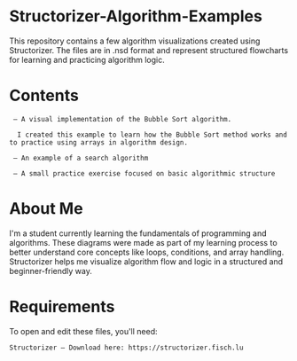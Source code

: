 # Structorizer-Algorithm-Examples

This repository contains a few algorithm visualizations created using Structorizer. The files are in .nsd format and represent structured flowcharts for learning and practicing algorithm logic.

# Contents

     – A visual implementation of the Bubble Sort algorithm.

      I created this example to learn how the Bubble Sort method works and to practice using arrays in algorithm design.

     – An example of a search algorithm

     – A small practice exercise focused on basic algorithmic structure

# About Me

I'm a student currently learning the fundamentals of programming and algorithms. These diagrams were made as part of my learning process to better understand core concepts like loops, conditions, and array handling. Structorizer helps me visualize algorithm flow and logic in a structured and beginner-friendly way.

# Requirements

To open and edit these files, you'll need:

    Structorizer – Download here: https://structorizer.fisch.lu
